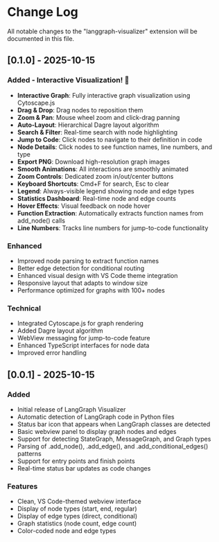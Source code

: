 # Change Log

All notable changes to the "langgraph-visualizer" extension will be documented in this file.

## [0.1.0] - 2025-10-15

### Added - Interactive Visualization! 🎉
- **Interactive Graph**: Fully interactive graph visualization using Cytoscape.js
- **Drag & Drop**: Drag nodes to reposition them
- **Zoom & Pan**: Mouse wheel zoom and click-drag panning
- **Auto-Layout**: Hierarchical Dagre layout algorithm
- **Search & Filter**: Real-time search with node highlighting
- **Jump to Code**: Click nodes to navigate to their definition in code
- **Node Details**: Click nodes to see function names, line numbers, and type
- **Export PNG**: Download high-resolution graph images
- **Smooth Animations**: All interactions are smoothly animated
- **Zoom Controls**: Dedicated zoom in/out/center buttons
- **Keyboard Shortcuts**: Cmd+F for search, Esc to clear
- **Legend**: Always-visible legend showing node and edge types
- **Statistics Dashboard**: Real-time node and edge counts
- **Hover Effects**: Visual feedback on node hover
- **Function Extraction**: Automatically extracts function names from add_node() calls
- **Line Numbers**: Tracks line numbers for jump-to-code functionality

### Enhanced
- Improved node parsing to extract function names
- Better edge detection for conditional routing
- Enhanced visual design with VS Code theme integration
- Responsive layout that adapts to window size
- Performance optimized for graphs with 100+ nodes

### Technical
- Integrated Cytoscape.js for graph rendering
- Added Dagre layout algorithm
- WebView messaging for jump-to-code feature
- Enhanced TypeScript interfaces for node data
- Improved error handling

## [0.0.1] - 2025-10-15

### Added
- Initial release of LangGraph Visualizer
- Automatic detection of LangGraph code in Python files
- Status bar icon that appears when LangGraph classes are detected
- Basic webview panel to display graph nodes and edges
- Support for detecting StateGraph, MessageGraph, and Graph types
- Parsing of .add_node(), .add_edge(), and .add_conditional_edges() patterns
- Support for entry points and finish points
- Real-time status bar updates as code changes

### Features
- Clean, VS Code-themed webview interface
- Display of node types (start, end, regular)
- Display of edge types (direct, conditional)
- Graph statistics (node count, edge count)
- Color-coded node and edge types

